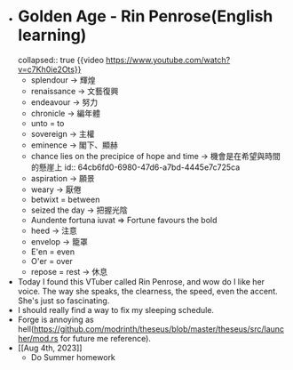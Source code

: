 - # Golden Age - Rin Penrose(English learning)
  collapsed:: true
  {{video https://www.youtube.com/watch?v=c7Kh0ie2Ots}}
	- splendour -> 輝煌
	- renaissance -> 文藝復興
	- endeavour -> 努力
	- chronicle -> 編年體
	- unto = to
	- sovereign -> 主權
	- eminence -> 閣下、顯赫
	- chance lies on the precipice of hope and time -> 機會是在希望與時間的懸崖上
	  id:: 64cb6fd0-6980-47d6-a7bd-4445e7c725ca
	- aspiration -> 願景
	- weary -> 厭倦
	- betwixt = between
	- seized the day -> 把握光陰
	- Aundente fortuna iuvat => Fortune favours the bold
	- heed -> 注意
	- envelop -> 籠罩
	- E'en = even
	- O'er = over
	- repose = rest -> 休息
- Today I found this VTuber called Rin Penrose, and wow do I like her voice. The way she speaks, the clearness, the speed, even the accent. She's just so fascinating.
- I should really find a way to fix my sleeping schedule.
- Forge is annoying as hell(https://github.com/modrinth/theseus/blob/master/theseus/src/launcher/mod.rs for future me reference).
- [[Aug 4th, 2023]]
	- Do Summer homework